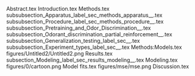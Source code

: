 Abstract.tex
Introduction.tex
Methods.tex
subsubsection_Apparatus_label_sec_methods_apparatus__.tex
subsubsection_Procedure_label_sec_methods_procedure__.tex
subsubsection_Pretraining_and_Odor_Discrimination__.tex
subsubsection_Odorant_discrimination_partial_reinforcement__.tex
subsubsection_Generalization_testing_label_sec__.tex
subsubsection_Experiment_types_label_sec__.tex
Methods:Models.tex
figures/Untitled2/Untitled2.png
Results.tex
subsection_Modeling_label_sec_results_modeling__.tex
Modeling.tex
figures/0/cartoon.png
Model fits.tex
figures/mse/mse.png
Discussion.tex
